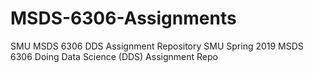 # MSDS-6306-Assignments
SMU MSDS 6306 DDS Assignment Repository
SMU Spring 2019 MSDS 6306 Doing Data Science (DDS) Assignment Repo


